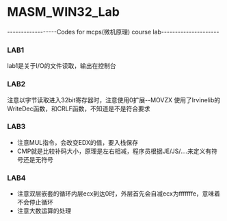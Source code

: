 # MASM_WIN32_Lab
------------------Codes for mcps(微机原理) course lab---------------------
### LAB1
lab1是关于I/O的文件读取，输出在控制台
### LAB2
注意以字节读取进入32bit寄存器时，注意使用0扩展--MOVZX
使用了Irvinelib的WriteDec函数，和CRLF函数，不知道是不是符合要求
### LAB3
* 注意MUL指令，会改变EDX的值，要入栈保存
* CMP就是比较补码大小，原理是左右相减，程序员根据JE/JS/....来定义有符号还是无符号
### LAB4
* 注意双层嵌套的循环内层ecx到达0时，外层首先会自减ecx为fffffffe，意味着不会停止循环
* 注意大数运算的处理
